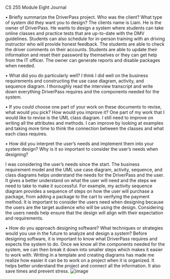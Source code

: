 CS 255 Module Eight Journal

•	Briefly summarize the DriverPass project. Who was the client? What type of system did they want you to design?
The clients name is Liam. He is the owner of DriverPass. He wants to design a system where students can take online classes and practice tests that are up-to-date with the DMV guidelines. Students can also schedule for in-person training with an driving instructor who will provide honest feedback. The students are able to check the driver comments on their accounts. Students are able to update their information and reset their password by themselves or they can get help from the IT officer. The owner can generate reports and disable packages when needed.  

•	What did you do particularly well?
I think I did well on the business requirements and constructing the use case diagram, activity, and sequence diagram. I thoroughly read the interview transcript and write down everything DriverPass requires and the components needed for the system. 

•	If you could choose one part of your work on these documents to revise, what would you pick? How would you improve it?
One part of my work that I would like to revise is the UML class diagram. I still need to improve on writing all the attributes and methods. I can improve by looking at examples and taking more time to think the connection between the classes and what each class requires. 

•	How did you interpret the user’s needs and implement them into your system design? Why is it so important to consider the user’s needs when designing?

I was considering the user’s needs since the start. The business requirement model and the UML use case diagram, activity, sequence, and class diagrams helps understand the needs for the DriverPass and the user. It gives a better understand on what the user will need and the steps we need to take to make it successful. For example, my activity sequence diagram provides a sequence of steps on how the user will purchase a package, from adding a package to the cart to verifying the payment method. It is important to consider the users need when designing because the users are the target audience who will be using the design. Considering the users needs help ensure that the design will align with their expectation and requirements. 

•	How do you approach designing software? What techniques or strategies would you use in the future to analyze and design a system?
Before designing software, it is important to know what DriverPass requires and expects the system to do. Once we know all the components needed for the system, we can then break it down into smaller steps which makes it easier to work with. Writing in a template and creating diagrams has made me realize how easier it can be to work on a project when it is organized. It helps better understand the project and connect all the information. It also save times and prevent stress.
![image](https://github.com/jessicabains/SystemAnalysisandDeisgn/assets/142769732/4fd2c4f7-a8f4-46a7-b6c6-56d476e714ce)
